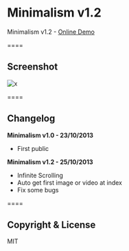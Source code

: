 # Minimalism v1.2

Minimalism v1.2 - [Online Demo](http://minimalism.hnq.me)

====

## Screenshot

![x](http://i.imgur.com/fF5wCDU.jpg)

====

## Changelog

**Minimalism v1.0 - 23/10/2013**
+ First public

**Minimalism v1.2 - 25/10/2013**
+ Infinite Scrolling
+ Auto get first image or video at index
+ Fix some bugs

====

## Copyright & License

MIT
